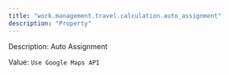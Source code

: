 ```yaml
---
title: "work.management.travel.calculation.auto_assignment"
description: "Property"
---
```


Description: Auto Assignment

Value: `Use Google Maps API`
